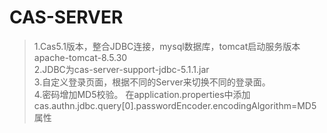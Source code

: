 CAS-SERVER
==== 
>1.Cas5.1版本，整合JDBC连接，mysql数据库，tomcat启动服务版本apache-tomcat-8.5.30<br>
2.JDBC为cas-server-support-jdbc-5.1.1.jar<br>
3.自定义登录页面，根据不同的Server来切换不同的登录面。<br>
4.密码增加MD5校验。 在application.properties中添加 cas.authn.jdbc.query[0].passwordEncoder.encodingAlgorithm=MD5
属性<br>
